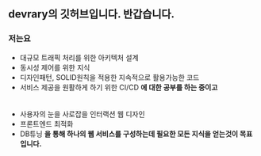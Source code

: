 <!--
**dev-library/dev-library** is a ✨ _special_ ✨ repository because its `README.md` (this file) appears on your GitHub profile.

Here are some ideas to get you started:

- 🔭 I’m currently working on ...
- 🌱 I’m currently learning ...
- 👯 I’m looking to collaborate on ...
- 🤔 I’m looking for help with ...
- 💬 Ask me about ...
- 📫 How to reach me: ...
- 😄 Pronouns: ...
- ⚡ Fun fact: ...
-->
## devrary의 깃허브입니다. 반갑습니다.

### 저는요

- 대규모 트래픽 처리를 위한 아키텍처 설계
- 동시성 제어를 위한 지식
- 디자인패턴, SOLID원칙을 적용한 지속적으로 활용가능한 코드
- 서비스 제공을 원활하게 하기 위한 CI/CD
  <b>에 대한 공부를 하는 중이고</b>
<br><br><br>
- 사용자의 눈을 사로잡을 인터랙션 웹 디자인
- 프론트엔드 최적화
- DB튜닝
<b>을 통해 하나의 웹 서비스를 구성하는데 필요한 모든 지식을 얻는것이 목표입니다.</b>





